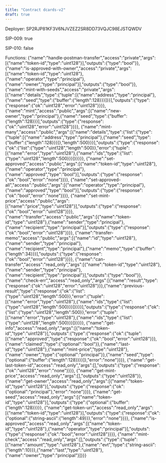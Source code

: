 ```yaml
---
title: "Contract dcards-v2"
draft: true
---
```

Deployer: SP2RJP81KF3V6NJVZEZ2SR8DD73VQJC98EJSTQWDV

SIP-009: true

SIP-010: false

Functions:
{"name":"handle-postman-transfer","access":"private","args":[{"name":"token-id","type":"uint128"}],"outputs":{"type":"bool"}}, {"name":"is-approved-with-owner","access":"private","args":[{"name":"token-id","type":"uint128"},{"name":"operator","type":"principal"},{"name":"owner","type":"principal"}],"outputs":{"type":"bool"}}, {"name":"mint-with-seeds","access":"private","args":[{"name":"details","type":{"tuple":[{"name":"address","type":"principal"},{"name":"seed","type":{"buffer":{"length":128}}}]}}],"outputs":{"type":{"response":{"ok":"uint128","error":"uint128"}}}}, {"name":"mint","access":"public","args":[{"name":"new-owner","type":"principal"},{"name":"seed","type":{"buffer":{"length":128}}}],"outputs":{"type":{"response":{"ok":"uint128","error":"uint128"}}}}, {"name":"mint-many","access":"public","args":[{"name":"details","type":{"list":{"type":{"tuple":[{"name":"address","type":"principal"},{"name":"seed","type":{"buffer":{"length":128}}}]},"length":500}}}],"outputs":{"type":{"response":{"ok":{"list":{"type":"uint128","length":500}},"error":{"tuple":[{"name":"error","type":"uint128"},{"name":"ids","type":{"list":{"type":"uint128","length":500}}}]}}}}}, {"name":"set-approved","access":"public","args":[{"name":"token-id","type":"uint128"},{"name":"operator","type":"principal"},{"name":"approved","type":"bool"}],"outputs":{"type":{"response":{"ok":"bool","error":"none"}}}}, {"name":"set-approved-all","access":"public","args":[{"name":"operator","type":"principal"},{"name":"approved","type":"bool"}],"outputs":{"type":{"response":{"ok":"bool","error":"none"}}}}, {"name":"set-mint-price","access":"public","args":[{"name":"price","type":"uint128"}],"outputs":{"type":{"response":{"ok":"bool","error":"uint128"}}}}, {"name":"transfer","access":"public","args":[{"name":"token-id","type":"uint128"},{"name":"sender","type":"principal"},{"name":"recipient","type":"principal"}],"outputs":{"type":{"response":{"ok":"bool","error":"uint128"}}}}, {"name":"transfer-memo","access":"public","args":[{"name":"id","type":"uint128"},{"name":"sender","type":"principal"},{"name":"recipient","type":"principal"},{"name":"memo","type":{"buffer":{"length":34}}}],"outputs":{"type":{"response":{"ok":"bool","error":"uint128"}}}}, {"name":"can-transfer","access":"read_only","args":[{"name":"token-id","type":"uint128"},{"name":"sender","type":"principal"},{"name":"recipient","type":"principal"}],"outputs":{"type":"bool"}}, {"name":"check-err","access":"read_only","args":[{"name":"result","type":{"response":{"ok":"uint128","error":"uint128"}}},{"name":"previous-result","type":{"response":{"ok":{"list":{"type":"uint128","length":500}},"error":{"tuple":[{"name":"error","type":"uint128"},{"name":"ids","type":{"list":{"type":"uint128","length":500}}}]}}}}],"outputs":{"type":{"response":{"ok":{"list":{"type":"uint128","length":500}},"error":{"tuple":[{"name":"error","type":"uint128"},{"name":"ids","type":{"list":{"type":"uint128","length":500}}}]}}}}}, {"name":"get-info","access":"read_only","args":[{"name":"token-id","type":"uint128"}],"outputs":{"type":{"response":{"ok":{"tuple":[{"name":"approved","type":{"response":{"ok":"bool","error":"uint128"}}},{"name":"claimed","type":{"optional":"bool"}},{"name":"last-id","type":"uint128"},{"name":"mint-price","type":"uint128"},{"name":"owner","type":{"optional":"principal"}},{"name":"seed","type":{"optional":{"buffer":{"length":128}}}}]},"error":"none"}}}}, {"name":"get-last-token-id","access":"read_only","args":[],"outputs":{"type":{"response":{"ok":"uint128","error":"none"}}}}, {"name":"get-mint-price","access":"read_only","args":[],"outputs":{"type":"uint128"}}, {"name":"get-owner","access":"read_only","args":[{"name":"token-id","type":"uint128"}],"outputs":{"type":{"response":{"ok":{"optional":"principal"},"error":"none"}}}}, {"name":"get-seed","access":"read_only","args":[{"name":"token-id","type":"uint128"}],"outputs":{"type":{"optional":{"buffer":{"length":128}}}}}, {"name":"get-token-uri","access":"read_only","args":[{"name":"token-id","type":"uint128"}],"outputs":{"type":{"response":{"ok":{"optional":{"string-ascii":{"length":49}}},"error":"none"}}}}, {"name":"is-approved","access":"read_only","args":[{"name":"token-id","type":"uint128"},{"name":"operator","type":"principal"}],"outputs":{"type":{"response":{"ok":"bool","error":"uint128"}}}}, {"name":"mint-check","access":"read_only","args":[],"outputs":{"type":{"tuple":[{"name":"amount","type":"uint128"},{"name":"evt","type":{"string-ascii":{"length":10}}},{"name":"last","type":"uint128"},{"name":"owner","type":"principal"}]}}}
